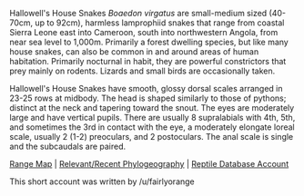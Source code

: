 Hallowell's House Snakes *Boaedon virgatus* are small-medium sized (40-70cm, up to 92cm), harmless lamprophiid snakes that range from coastal Sierra Leone east into Cameroon, south into northwestern Angola, from near sea level to 1,000m.  Primarily a forest dwelling species, but like many house snakes, can also be common in and around areas of human habitation. Primarily nocturnal in habit, they are powerful constrictors that prey mainly on rodents.  Lizards and small birds are occasionally taken.

Hallowell's House Snakes have smooth, glossy dorsal scales arranged in 23-25 rows at midbody.  The head is shaped similarly to those of pythons; distinct at the neck and tapering toward the snout.  The eyes are moderately large and have vertical pupils.  There are usually 8 supralabials with 4th, 5th, and sometimes the 3rd in contact with the eye, a moderately elongate loreal scale, usually 2 (1-2) preoculars, and 2 postoculars.  The anal scale is single and the subcaudals are paired.

[Range Map](https://www.iucnredlist.org/species/13288837/13288855)  |  [Relevant/Recent Phylogeography](https://www.researchgate.net/publication/342802476_A_review_of_the_Angolan_House_snakes_genus_Boaedon_Dumeril_Bibron_and_Dumeril_1854_Serpentes_Lamprophiidae_with_description_of_three_new_species_in_the_Boaedon_fuliginosus_Boie_1827_species_complex)  |  [Reptile Database Account](https://reptile-database.reptarium.cz/species?genus=Boaedon&species=virgatus)

This short account was written by /u/fairlyorange